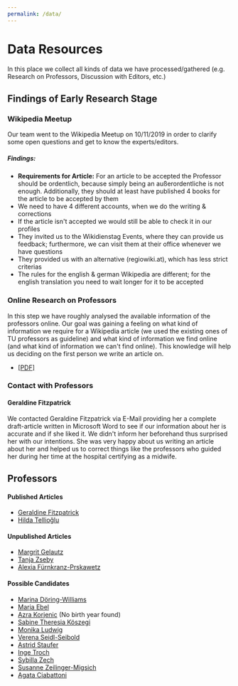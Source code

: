 ```yaml
---
permalink: /data/
---
```


# Data Resources
In this place we collect all kinds of data we have processed/gathered (e.g. Research on Professors, Discussion with Editors, etc.)

## Findings of Early Research Stage
### Wikipedia Meetup
Our team went to the Wikipedia Meetup on 10/11/2019 in order to clarify some open questions and get to know the experts/editors.

##### Findings:
- **Requirements for Article:** For an article to be accepted the Professor should be ordentlich, because simply being an außerordentliche is not enough. Additionally, they should at least have published 4 books for the article to be accepted by them
- We need to have 4 different accounts, when we do the writing & corrections
- If the article isn't accepted we would still be able to check it in our profiles
- They invited us to the Wikidienstag Events, where they can provide us feedback; furthermore, we can visit them at their office whenever we have questions
- They provided us with an alternative (regiowiki.at), which has less strict criterias
- The rules for the english & german Wikipedia are different; for the english translation you need to wait longer for it to be accepted

### Online Research on Professors
In this step we have roughly analysed the available information of the professors online. Our goal was gaining a feeling on what kind of information we require for a Wikipedia article (we used the existing ones of TU professors as guideline) and what kind of information we find online (and what kind of information we can't find online). This knowledge will help us deciding on the first person we write an article on.

- [\[PDF\]](../../assets/OnlineResearch-on-Professors.pdf)

### Contact with Professors
#### Geraldine Fitzpatrick
We contacted Geraldine Fitzpatrick via E-Mail providing her a complete draft-article written in Microsoft Word to see if our information about her is accurate and if she liked it. We didn't inform her beforehand thus surprised her with our intentions. She was very happy about us writing an article about her and helped us to correct things like the professors who guided her during her time at the hospital certifying as a midwife.

## Professors
#### Published Articles
- [Geraldine Fitzpatrick](fitzpatrick)
- [Hilda Tellioğlu](tellioglu)

#### Unpublished Articles
- [Margrit Gelautz](gelautz)
- [Tanja Zseby](zseby)
- [Alexia Fürnkranz-Prskawetz](fuernkranz-prskawetz)

#### Possible Candidates
- [Marina Döring-Williams](https://www.tuwien.at/tu-wien/organisation/zentrale-services/genderkompetenz/frauenspuren/frauenspuren-heute/professorinnen/marina-doering-williams/)
- [Maria Ebel](https://www.tuwien.at/tu-wien/organisation/zentrale-services/genderkompetenz/frauenspuren/frauenspuren-heute/professorinnen/maria-ebel/)
- [Azra Korjenic](https://www.tuwien.at/tu-wien/organisation/zentrale-services/genderkompetenz/frauenspuren/frauenspuren-heute/professorinnen/azra-korjenic/) (No birth year found)
- [Sabine Theresia Köszegi](https://www.tuwien.at/tu-wien/organisation/zentrale-services/genderkompetenz/frauenspuren/frauenspuren-heute/professorinnen/sabine-t-koeszegi/)
- [Monika Ludwig](https://www.tuwien.at/tu-wien/organisation/zentrale-services/genderkompetenz/frauenspuren/frauenspuren-heute/professorinnen/monika-ludwig/)
- [Verena Seidl-Seibold](https://www.tuwien.at/tu-wien/organisation/zentrale-services/genderkompetenz/frauenspuren/frauenspuren-heute/professorinnen/verena-seidl-seibold/)
- [Astrid Staufer](https://www.tuwien.at/tu-wien/organisation/zentrale-services/genderkompetenz/frauenspuren/frauenspuren-heute/professorinnen/astrid-staufer/)
- [Inge Troch](https://www.tuwien.at/tu-wien/organisation/zentrale-services/genderkompetenz/frauenspuren/frauenspuren-heute/professorinnen/inge-troch/)
- [Sybilla Zech](https://www.tuwien.at/tu-wien/organisation/zentrale-services/genderkompetenz/frauenspuren/frauenspuren-heute/professorinnen/sybilla-zech/)
- [Susanne Zeilinger-Migsich](https://www.tuwien.at/tu-wien/organisation/zentrale-services/genderkompetenz/frauenspuren/frauenspuren-heute/professorinnen/susanne-zeiliner-migsich/)
- [Agata Ciabattoni](https://www.tuwien.at/tu-wien/organisation/zentrale-services/genderkompetenz/frauenspuren/frauenspuren-heute/professorinnen/agata-ciabattoni/)
